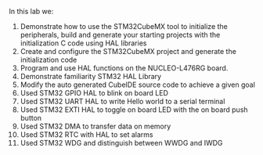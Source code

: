 In this lab we: 
1.	Demonstrate how to use the STM32CubeMX tool to initialize the peripherals, build and generate your starting projects with the initialization C code using HAL libraries
2.	Create and configure the STM32CubeMX project and generate the initialization code
3.	Program and use HAL functions on the NUCLEO-L476RG board.
4.	Demonstrate familiarity STM32 HAL Library 
5.	Modify the auto generated CubeIDE source code to achieve a given goal  
6.	Used STM32 GPIO HAL to blink on board LED
7.	Used STM32 UART HAL to write Hello world to a serial terminal
8.	Used STM32 EXTI HAL to toggle on board LED with the on board push button
9.	Used STM32 DMA to transfer data on memory
10.	Used STM32 RTC with HAL to set alarms
11.	Used STM32 WDG and distinguish between WWDG and IWDG
